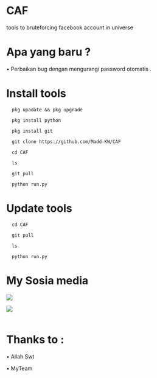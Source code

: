 # CAF

tools to bruteforcing facebook account in universe

# Apa yang baru ?

• Perbaikan bug dengan mengurangi password otomatis .<br>

# Install tools

      pkg upadate && pkg upgrade

      pkg install python

      pkg install git

      git clone https://github.com/Madd-KW/CAF

      cd CAF

      ls

      git pull

      python run.py

# Update tools 

      cd CAF

      git pull

      ls

      python run.py

# My Sosia media

[![](https://img.shields.io/badge/Facebook-blue?logo=Facebook&logoColor=blue&labelColor=white)](https://www.facebook.com/profile.php?id=100043323630743)

[![](https://img.shields.io/badge/Whatsapp-CHAT-red?logo=Whatsapp&logoColor=Brightgreen&labelColor=white)](https://wa.me/6283870666827?text=Asalamualaikum+bang) <br><br>

# Thanks to :

• Allah Swt<br>

• MyTeam

